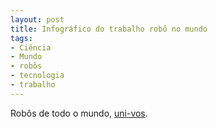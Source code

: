 ```yaml
---
layout: post
title: Infográfico do trabalho robô no mundo
tags:
- Ciência
- Mundo
- robôs
- tecnologia
- trabalho
---
```


Robôs de todo o mundo, [uni-vos](http://singularityhub.com/2011/09/12/robotic-labor-taking-over-the-world-you-bet-here-are-the-details/).
